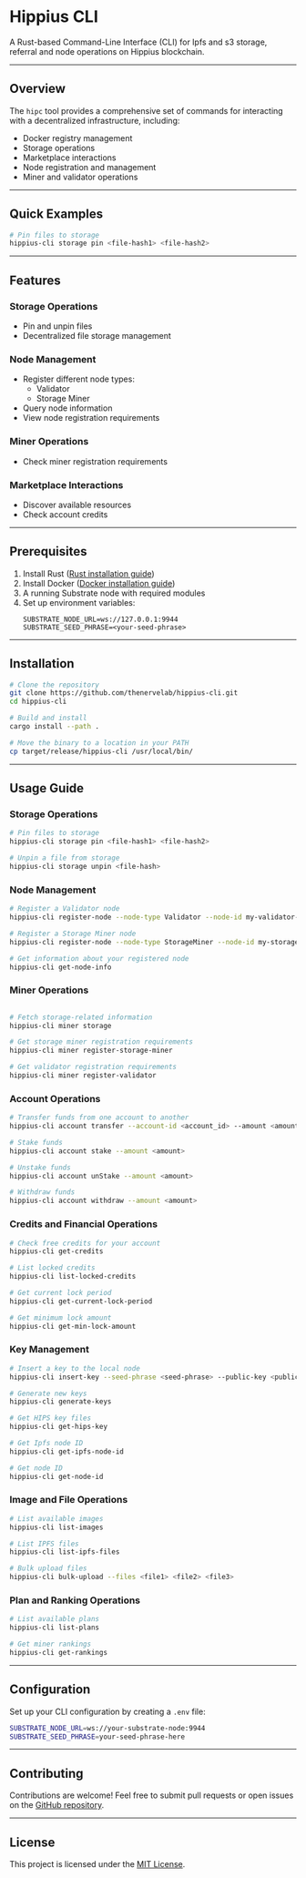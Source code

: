# Hippius CLI

A Rust-based Command-Line Interface (CLI) for Ipfs and s3 storage, referral and node operations on Hippius blockchain.

---

## Overview
The `hipc` tool provides a comprehensive set of commands for interacting with a decentralized infrastructure, including:
- Docker registry management
- Storage operations
- Marketplace interactions
- Node registration and management
- Miner and validator operations

---

## Quick Examples
```bash
# Pin files to storage
hippius-cli storage pin <file-hash1> <file-hash2>

```

---

## Features

### Storage Operations
- Pin and unpin files
- Decentralized file storage management

### Node Management
- Register different node types:
  - Validator
  - Storage Miner
- Query node information
- View node registration requirements

### Miner Operations
- Check miner registration requirements

### Marketplace Interactions
- Discover available resources
- Check account credits

---

## Prerequisites
1. Install Rust ([Rust installation guide](https://www.rust-lang.org/tools/install))
2. Install Docker ([Docker installation guide](https://docs.docker.com/get-docker/))
3. A running Substrate node with required modules
4. Set up environment variables:
   ```
   SUBSTRATE_NODE_URL=ws://127.0.0.1:9944
   SUBSTRATE_SEED_PHRASE=<your-seed-phrase>
   ```

---

## Installation

```bash
# Clone the repository
git clone https://github.com/thenervelab/hippius-cli.git
cd hippius-cli

# Build and install
cargo install --path .

# Move the binary to a location in your PATH
cp target/release/hippius-cli /usr/local/bin/
```

---

## Usage Guide

### Storage Operations
```bash
# Pin files to storage
hippius-cli storage pin <file-hash1> <file-hash2>

# Unpin a file from storage
hippius-cli storage unpin <file-hash>
```

### Node Management
```bash
# Register a Validator node
hippius-cli register-node --node-type Validator --node-id my-validator-node

# Register a Storage Miner node
hippius-cli register-node --node-type StorageMiner --node-id my-storage-node --ipfs-node-id <optional-ipfs-node-id>

# Get information about your registered node
hippius-cli get-node-info
```

### Miner Operations
```bash

# Fetch storage-related information
hippius-cli miner storage

# Get storage miner registration requirements
hippius-cli miner register-storage-miner

# Get validator registration requirements
hippius-cli miner register-validator
```

### Account Operations
```bash
# Transfer funds from one account to another
hippius-cli account transfer --account-id <account_id> --amount <amount>

# Stake funds
hippius-cli account stake --amount <amount>

# Unstake funds
hippius-cli account unStake --amount <amount>

# Withdraw funds
hippius-cli account withdraw --amount <amount>
```

### Credits and Financial Operations
```bash
# Check free credits for your account
hippius-cli get-credits

# List locked credits
hippius-cli list-locked-credits

# Get current lock period
hippius-cli get-current-lock-period

# Get minimum lock amount
hippius-cli get-min-lock-amount
```

### Key Management
```bash
# Insert a key to the local node
hippius-cli insert-key --seed-phrase <seed-phrase> --public-key <public-key>

# Generate new keys
hippius-cli generate-keys

# Get HIPS key files
hippius-cli get-hips-key

# Get Ipfs node ID
hippius-cli get-ipfs-node-id

# Get node ID
hippius-cli get-node-id
```

### Image and File Operations
```bash
# List available images
hippius-cli list-images

# List IPFS files
hippius-cli list-ipfs-files

# Bulk upload files
hippius-cli bulk-upload --files <file1> <file2> <file3>
```

### Plan and Ranking Operations
```bash
# List available plans
hippius-cli list-plans

# Get miner rankings
hippius-cli get-rankings
```

---

## Configuration

Set up your CLI configuration by creating a `.env` file:
```bash
SUBSTRATE_NODE_URL=ws://your-substrate-node:9944
SUBSTRATE_SEED_PHRASE=your-seed-phrase-here
```

---

## Contributing
Contributions are welcome! Feel free to submit pull requests or open issues on the [GitHub repository](https://github.com/thenervelab/hippius-cli).

---

## License
This project is licensed under the [MIT License](#).

